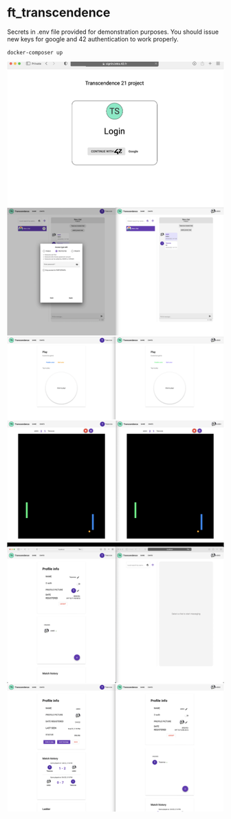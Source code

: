 # ft_transcendence

Secrets in .env file provided for demonstration purposes. You should issue new keys for google and 42 authentication to work properly. 

````
docker-composer up
````

![alt text](https://github.com/megagosha/ft_transcendence/blob/main/hub_img/login.png?raw=true)
![alt text](https://github.com/megagosha/ft_transcendence/blob/main/hub_img/chats.png?raw=true)
![alt text](https://github.com/megagosha/ft_transcendence/blob/main/hub_img/matchmaking.png?raw=true)
![alt text](https://github.com/megagosha/ft_transcendence/blob/main/hub_img/online.png?raw=true)
![alt text](https://github.com/megagosha/ft_transcendence/blob/main/hub_img/profile.png?raw=true)
![alt text](https://github.com/megagosha/ft_transcendence/blob/main/hub_img/stats.png?raw=true)

